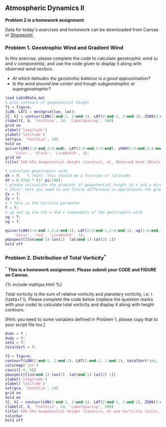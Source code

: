 ## Atmospheric Dynamics II

**Problem 2 is a homework assignment**. 

Data for today's exercises and homework can be downloaded from Canvas or 
[Sharepoint](https://gohkust-my.sharepoint.com/:u:/g/personal/shixm_ust_hk/Eb19PmycxeBBmb2-Y7BliBQBU4ZGShKXbWf7TnF9RRe3XA?e=GpHMaq).

### Problem 1. Geostrophic Wind and Gradient Wind

In this exercise, please complete the code to calculate geostrophic wind (u and v components), and use the code given to display it along with observed wind vectors. 
* _At which latitudes the geostrohic balance is a good approximation?_
* _Is the wind around low center and trough subgeostrophic or supergeostrophic?_

```matlab
load Lab10Data.mat
% plot contours of geopotential height
f1 = figure;
[LON, LAT] = meshgrid(lon, lat);
[C, h] = contour(LON(2:end-1, 2:end-1), LAT(2:end-1, 2:end-1), Z500(2:end-1, 2:end-1), (4900:100:5900), 'LineColor', 'k');
clabel(C, h, 'FontSize', 14, 'LabelSpacing', 300)
grid on
xlabel('longitude')
ylabel('latitude')
set(gca, 'FontSize', 14)
hold on
quiver(LON(2:4:end,2:4:end), LAT(2:4:end,2:4:end), u500(2:4:end,2:4:end), v500(2:4:end, 2:4:end), ...
    'Color', 'black', 'LineWidth', 1);
grid on
title('500 hPa Geopotential Height (Conoturs, m), Observed Wind (Black Arrows), and Geostrophic Wind (Red Arrows)')

% calculate geostrophic wind
dX = ?;   % [Hint: this should be a function of latitude]
dY = 6.37e6 * (1* pi/180);
% please calcualate the gradient of geopotential height in x and y directions
% [Hint: here you need to use finite difference to approximate the gradients]
Zx = ?; 
Zy = ?;
% f here is the Coriolis parameter
f = ?;
% ug and vg are the u and v components of the geostrophic wind
ug = ?;
vg = ?;

quiver(LON(2:4:end-1,2:4:end-1), LAT(2:4:end-1,2:4:end-1), ug(1:4:end,1:4:end), vg(1:4:end, 1:4:end), ...
    'Color', 'red', 'LineWidth', 1);
pbaspect([lon(end-1)-lon(2)  lat(end-1)-lat(2) 1])
hold off
```

### Problem 2. Distribution of Total Vorticity<sup>*</sup>

<sup>*</sup> **This is a homework assignment. Please submit your CODE and FIGURE on Canvas.**

{% include mathjax.html %} 

Total vorticity is the sum of relative vorticity and planetary vorticity, i.e. \\(\zeta+f \\). Please complete the code below (replace the question marks with your code) to calculate total vorticity and display it along with height contours.

[Hint: you need to some variables defined in Problem 1, please copy that to your script file too.]

```matlab
dvdx = ? ;
dudy = ?;
zeta = ?;
totalVort = ?;

f2 = figure;
contourf(LON(2:end-1, 2:end-1), LAT(2:end-1, 2:end-1), totalVort*1e4, (-4:0.25:4) , 'LineColor', 'none');
colormap('jet')
caxis([-4, 4])
pbaspect([lon(end-1)-lon(2)  lat(end-1)-lat(2) 1])
xlabel('longitude')
ylabel('latitude')
set(gca, 'FontSize', 14)
grid on
hold on
[C, h] = contour(LON(2:end-1, 2:end-1), LAT(2:end-1, 2:end-1), Z500(2:end-1, 2:end-1), (4900:100:5900), 'LineColor', 'k');
clabel(C, h, 'FontSize', 14, 'LabelSpacing', 300)
title('500 hPa Geopotential Height (Conoturs, m) and Vorticity (Color, 10^{-4}s^{-1})')
colorbar
hold off
```



